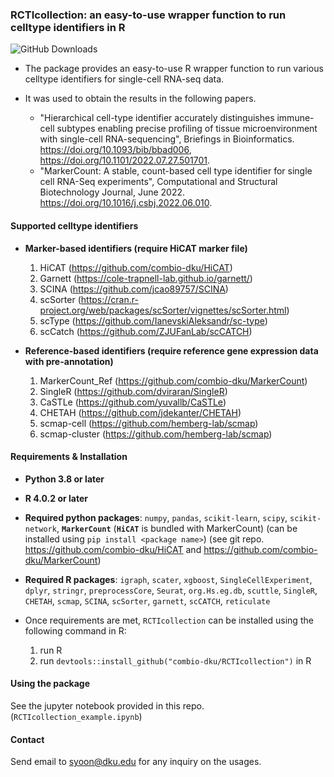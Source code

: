 ### RCTIcollection: an easy-to-use wrapper function to run celltype identifiers in R

![GitHub Downloads](https://img.shields.io/github/downloads/combio-dku/RCTIcollection/latest/total.svg)

- The package provides an easy-to-use R wrapper function to run various celltype identifiers for single-cell RNA-seq data.
- It was used to obtain the results in the following papers.

    - "Hierarchical cell-type identifier accurately distinguishes immune-cell subtypes enabling precise profiling of tissue microenvironment with single-cell RNA-sequencing", Briefings in Bioinformatics. https://doi.org/10.1093/bib/bbad006, https://doi.org/10.1101/2022.07.27.501701.
    - "MarkerCount: A stable, count-based cell type identifier for single cell RNA-Seq experiments", Computational and Structural Biotechnology Journal, June 2022. https://doi.org/10.1016/j.csbj.2022.06.010.

#### Supported celltype identifiers 
- __Marker-based identifiers (require HiCAT marker file)__
    1. HiCAT        (https://github.com/combio-dku/HiCAT)
    1. Garnett      (https://cole-trapnell-lab.github.io/garnett/)
    2. SCINA        (https://github.com/jcao89757/SCINA)
    3. scSorter     (https://cran.r-project.org/web/packages/scSorter/vignettes/scSorter.html)
    4. scType       (https://github.com/IanevskiAleksandr/sc-type)
    5. scCatch      (https://github.com/ZJUFanLab/scCATCH)

- __Reference-based identifiers (require reference gene expression data with pre-annotation)__ 
    1. MarkerCount_Ref  (https://github.com/combio-dku/MarkerCount)
    1. SingleR          (https://github.com/dviraran/SingleR)
    2. CaSTLe           (https://github.com/yuvallb/CaSTLe)
    3. CHETAH           (https://github.com/jdekanter/CHETAH)
    4. scmap-cell       (https://github.com/hemberg-lab/scmap)
    5. scmap-cluster    (https://github.com/hemberg-lab/scmap)

#### Requirements & Installation
- __Python 3.8 or later__
- __R 4.0.2 or later__
- __Required python packages__: `numpy`, `pandas`, `scikit-learn`, `scipy`, `scikit-network`, __`MarkerCount`__ (__`HiCAT`__ is bundled with MarkerCount) (can be installed using `pip install <package name>`) (see git repo. https://github.com/combio-dku/HiCAT and https://github.com/combio-dku/MarkerCount)
- __Required R packages__: `igraph`, `scater`, `xgboost`, `SingleCellExperiment`, `dplyr`, `stringr`, `preprocessCore`, `Seurat`, `org.Hs.eg.db`, `scuttle`, `SingleR`, `CHETAH`, `scmap`, `SCINA`, `scSorter`, `garnett`, `scCATCH`, `reticulate`
- Once requirements are met, `RCTIcollection` can be installed using the following command in R: 

   1. run R
   2. run `devtools::install_github("combio-dku/RCTIcollection")` in R

#### Using the package
See the jupyter notebook provided in this repo. (`RCTIcollection_example.ipynb`)

#### Contact
Send email to syoon@dku.edu for any inquiry on the usages.

